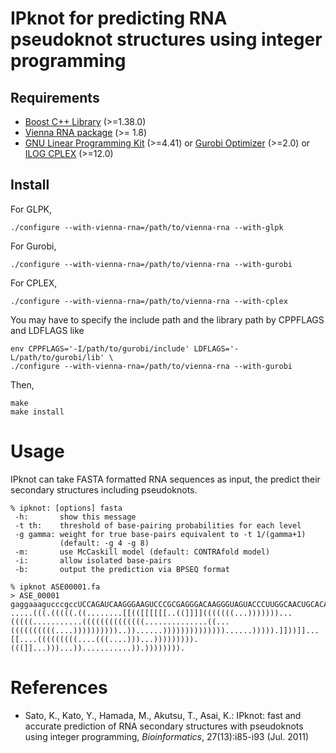 IPknot for predicting RNA pseudoknot structures using integer programming
=========================================================================

Requirements
------------

* [Boost C++ Library](http://www.boost.org/) (>=1.38.0)
* [Vienna RNA package](http://www.tbi.univie.ac.at/~ivo/RNA/) (>= 1.8)
* [GNU Linear Programming Kit](http://www.gnu.org/software/glpk/) (>=4.41)
  or [Gurobi Optimizer](http://www.gurobi.com/) (>=2.0)
  or [ILOG CPLEX](http://http://www-01.ibm.com/software/integration/optimization/cplex/) (>=12.0)

Install
-------

For GLPK,

	./configure --with-vienna-rna=/path/to/vienna-rna --with-glpk

For Gurobi,

	./configure --with-vienna-rna=/path/to/vienna-rna --with-gurobi

For CPLEX,

	./configure --with-vienna-rna=/path/to/vienna-rna --with-cplex

You may have to specify the include path and the library path by CPPFLAGS and LDFLAGS like

	env CPPFLAGS='-I/path/to/gurobi/include' LDFLAGS='-L/path/to/gurobi/lib' \
	./configure --with-vienna-rna=/path/to/vienna-rna --with-gurobi

Then,

	make
	make install

Usage
====

IPknot can take FASTA formatted RNA sequences as input, the
predict their secondary structures including pseudoknots.

	% ipknot: [options] fasta
	 -h:       show this message
	 -t th:    threshold of base-pairing probabilities for each level
	 -g gamma: weight for true base-pairs equivalent to -t 1/(gamma+1)
               (default: -g 4 -g 8)
     -m:       use McCaskill model (default: CONTRAfold model)
     -i:       allow isolated base-pairs
     -b:       output the prediction via BPSEQ format

	% ipknot ASE00001.fa
	> ASE_00001
	gaggaaagucccgccUCCAGAUCAAGGGAAGUCCCGCGAGGGACAAGGGUAGUACCCUUGGCAACUGCACAGAAAACUUACCCCUAAAUAUUCAAUGAGGAUUUGAUUCGACUCUUACCUUGGCGACAAGGUAAGAUAGAUGAAGAGAAUAUUUAGGGGUUGAAACGCAGUCCUUCCCGGAGCAAGUAGGGGGGUCAAUGAGAAUGAUCUGAAGACCUCCCUUGACGCAUAGUCGAAUCCCCCAAAUacagaagcgggcuua
	.....(((.(((((.((........[[(([[[[[[..((]]]](((((((...)))))))...(((((...........((((((((((((((..............((...((((((((((....))))))))))..))......))))))))))))))......))))).]]))]]...[[....(((((((((....(((....)))...))))))))).(((]]...)))...))...........)).)))))))).

References
==========

* Sato, K., Kato, Y., Hamada, M., Akutsu, T., Asai, K.: IPknot: fast and accurate prediction of RNA secondary structures with pseudoknots using integer programming, *Bioinformatics*, 27(13):i85-i93 (Jul. 2011)
